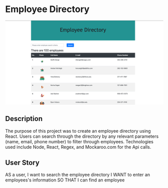 # Employee Directory

![Screenshot of employee directory](img/employeedir.png)

## Description

The purpose of this project was to create an employee directory using React. Users can search through the directory by any relevant parameters (name, email, phone number) to filter through employees. Technologies used include Node, React, Regex, and Mockaroo.com for the Api calls.

## User Story

AS a user, I want to search the employee directory
I WANT to enter an employees's information
SO THAT I can find an employee
